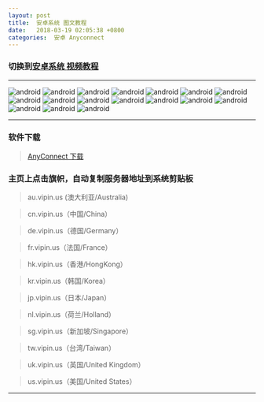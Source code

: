 ```yaml
---
layout: post
title:  安卓系统 图文教程
date:   2018-03-19 02:05:38 +0800
categories:  安卓 Anyconnect
---
```


### 切换到[安卓系统 **视频教程**](/2018/03/android/ "Android")

****

![android](/assets/images/android/android1.png "Android")
![android](/assets/images/android/android2.png "Android")
![android](/assets/images/android/android3.png "Android")
![android](/assets/images/android/android4.png "Android")
![android](/assets/images/android/android5.png "Android")
![android](/assets/images/android/android6.png "Android")
![android](/assets/images/android/android7.png "Android")
![android](/assets/images/android/android8.png "Android")
![android](/assets/images/android/android9.png "Android")
![android](/assets/images/android/android10.png "Android")
![android](/assets/images/android/android11.png "Android")
![android](/assets/images/android/android12.png "Android")
![android](/assets/images/android/android13.png "Android")
![android](/assets/images/android/android14.png "Android")
![android](/assets/images/android/android15.png "Android")
![android](/assets/images/android/android16.png "Android")
![android](/assets/images/android/android17.png "Android")

****

### 软件下载

>[AnyConnect 下载](http://blog.vpnpro.me/files/android.apk)

### 主页上点击旗帜，自动复制服务器地址到系统剪贴板

>au.vipin.us (澳大利亚/Australia)

>cn.vipin.us（中国/China）

>de.vipin.us（德国/Germany）

>fr.vipin.us（法国/France）

>hk.vipin.us（香港/HongKong）

>kr.vipin.us（韩国/Korea）

>jp.vipin.us（日本/Japan）

>nl.vipin.us（荷兰/Holland）

>sg.vipin.us（新加坡/Singapore）

>tw.vipin.us（台湾/Taiwan）

>uk.vipin.us（英国/United Kingdom）

>us.vipin.us（美国/United States）

****